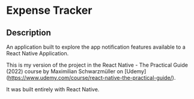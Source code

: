 # Expense Tracker

## Description

An application built to explore the app notification features available to a React Native Application.

This is my version of the project in the React Native - The Practical Guide (2022) course by Maximilian Schwarzmüller on [Udemy] (https://www.udemy.com/course/react-native-the-practical-guide/).

It was built entirely with React Native.

